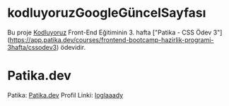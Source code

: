 # kodluyoruzGoogleGüncelSayfası

Bu proje [Kodluyoruz](https://www.kodluyoruz.org) Front-End Eğitiminin 3. hafta ["Patika - CSS Ödev 3"] (https://app.patika.dev/courses/frontend-bootcamp-hazirlik-programi-3hafta/cssodev3) ödevidir.

# Patika.dev
Patika: [Patika.dev](https://www.patika.dev/tr)
Profil Linki: [loglaaady](https://app.patika.dev/loglaaady)
